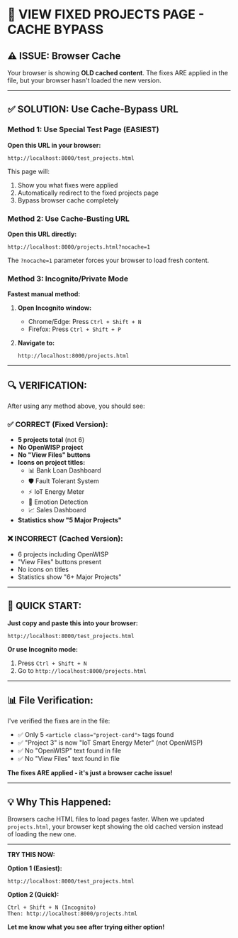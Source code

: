 # 🎯 VIEW FIXED PROJECTS PAGE - CACHE BYPASS

## ⚠️ ISSUE: Browser Cache

Your browser is showing **OLD cached content**. The fixes ARE applied in the file, but your browser hasn't loaded the new version.

---

## ✅ SOLUTION: Use Cache-Bypass URL

### Method 1: Use Special Test Page (EASIEST)

**Open this URL in your browser:**
```
http://localhost:8000/test_projects.html
```

This page will:
1. Show you what fixes were applied
2. Automatically redirect to the fixed projects page
3. Bypass browser cache completely

### Method 2: Use Cache-Busting URL

**Open this URL directly:**
```
http://localhost:8000/projects.html?nocache=1
```

The `?nocache=1` parameter forces your browser to load fresh content.

### Method 3: Incognito/Private Mode

**Fastest manual method:**

1. **Open Incognito window:**
   - Chrome/Edge: Press `Ctrl + Shift + N`
   - Firefox: Press `Ctrl + Shift + P`

2. **Navigate to:**
   ```
   http://localhost:8000/projects.html
   ```

---

## 🔍 VERIFICATION:

After using any method above, you should see:

### ✅ CORRECT (Fixed Version):
- **5 projects total** (not 6)
- **No OpenWISP project**
- **No "View Files" buttons**
- **Icons on project titles:**
  - 📊 Bank Loan Dashboard
  - 🛡️ Fault Tolerant System
  - ⚡ IoT Energy Meter
  - 🧠 Emotion Detection
  - 📈 Sales Dashboard
- **Statistics show "5 Major Projects"**

### ❌ INCORRECT (Cached Version):
- 6 projects including OpenWISP
- "View Files" buttons present
- No icons on titles
- Statistics show "6+ Major Projects"

---

## 🚀 QUICK START:

**Just copy and paste this into your browser:**
```
http://localhost:8000/test_projects.html
```

**Or use Incognito mode:**
1. Press `Ctrl + Shift + N`
2. Go to `http://localhost:8000/projects.html`

---

## 📊 File Verification:

I've verified the fixes are in the file:
- ✅ Only 5 `<article class="project-card">` tags found
- ✅ "Project 3" is now "IoT Smart Energy Meter" (not OpenWISP)
- ✅ No "OpenWISP" text found in file
- ✅ No "View Files" text found in file

**The fixes ARE applied - it's just a browser cache issue!**

---

## 💡 Why This Happened:

Browsers cache HTML files to load pages faster. When we updated `projects.html`, your browser kept showing the old cached version instead of loading the new one.

---

**TRY THIS NOW:**

**Option 1 (Easiest):**
```
http://localhost:8000/test_projects.html
```

**Option 2 (Quick):**
```
Ctrl + Shift + N (Incognito)
Then: http://localhost:8000/projects.html
```

**Let me know what you see after trying either option!**
